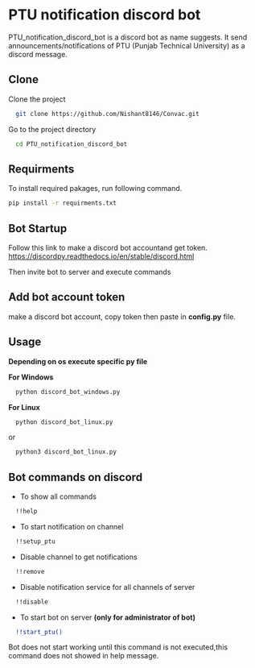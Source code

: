 
# PTU notification discord bot

PTU_notification_discord_bot is a discord bot as name suggests. It send announcements/notifications of PTU (Punjab Technical University) as a discord message.
## Clone
Clone the project

```bash
  git clone https://github.com/Nishant8146/Convac.git
```

Go to the project directory

```bash
  cd PTU_notification_discord_bot
```


## Requirments

To install required pakages, run following command.
```bash
pip install -r requirments.txt
```

## Bot Startup

Follow this link to make a discord bot accountand get token.
https://discordpy.readthedocs.io/en/stable/discord.html

Then invite bot to server and execute commands 

## Add bot account token
make a discord bot account, copy token then paste in **config.py** file.

## Usage

**Depending on os execute specific py file**

**For Windows**
```bash
  python discord_bot_windows.py
```

**For Linux**
```bash
  python discord_bot_linux.py
```
or
```bash
  python3 discord_bot_linux.py
```


## Bot commands on discord

* To show all commands
```bash
  !!help
```

* To start notification on channel
```bash
  !!setup_ptu
```

* Disable channel to get notifications
```bash
  !!remove
```

* Disable notification service for all channels of server
```bash
  !!disable
```

* To start bot on server **(only for administrator of bot)**
```bash
  !!start_ptu()
```
Bot does not start working until this command is not executed,this command does not showed in help message.
